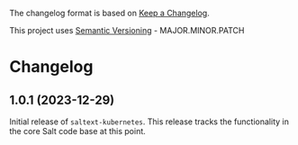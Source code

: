 The changelog format is based on [Keep a Changelog](https://keepachangelog.com/en/1.0.0/).

This project uses [Semantic Versioning](https://semver.org/) - MAJOR.MINOR.PATCH

# Changelog

## 1.0.1 (2023-12-29)

Initial release of `saltext-kubernetes`. This release tracks the functionality in the core Salt code base at this point.
